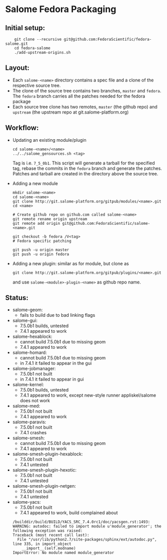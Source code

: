 Salome Fedora Packaging
=======================

Initial setup:
--------------
```
    git clone --recursive git@github.com:FedoraScientific/fedora-salome.git
    cd fedora-salome
    ./add-upstream-origins.sh
```

Layout:
-------

* Each `salome-<name>` directory contains a spec file and a clone of the
  respective source tree.
* The clone of the source tree contains two branches, `master` and `fedora`.
  The `fedora` branch carries all the patches needed for the fedora package
* Each source tree clone has two remotes, `master` (the github repo) and
  `upstream` (the upstream repo at git.salome-platform.org)

Workflow:
---------

* Updating an existing module/plugin
    ```
    cd salome-<name>/<name>
    ../../salome_gensources.sh <tag>
    ```
  Tag is i.e. `7_5_0b1`. This script will generate a tarball for the specified
  tag, rebase the commits in the `fedora` branch and generate the patches.
  Patches and tarball are created in the directory above the source tree.

* Adding a new module
    ```
    mkdir salome-<name>
    cd salome-<name>
    git clone http://git.salome-platform.org/gitpub/modules/<name>.git
    cd <name>

    # Create github repo on github.com called salome-<name>
    git remote rename origin upstream
    git remote add origin git@github.com:FedoraScientific/salome-<name>.git

    git checkout -b fedora /V<tag>
    # Fedora specific patching

    git push -u origin master
    git push -u origin fedora
    ```
* Adding a new plugin: similar as for module, but clone as
    ```
    git clone http://git.salome-platform.org/gitpub/plugins/<name>.git
    ```
  and use `salome-<module>-plugin-<name>` as github repo name.

Status:
-------
* salome-geom:
    - fails to build due to bad linking flags
* salome-gui:
    - 7.5.0b1 builds, untested
    - 7.4.1 appeared to work
* salome-hexablock:
    - cannot build 7.5.0b1 due to missing geom
    - 7.4.1 appeared to work
* salome-homard:
    - cannot build 7.5.0b1 due to missing geom
    - in 7.4.1 it failed to appear in the gui
* salome-jobmanager:
    - 7.5.0b1 not built
    - in 7.4.1 it failed to appear in gui
* salome-kernel:
    - 7.5.0b1 builds, untested
    - 7.4.1 appeared to work, except new-style runner appliskel/salome does not work
* salome-med:
    - 7.5.0b1 not built
    - 7.4.1 appeared to work
* salome-paravis:
    - 7.5.0b1 not built
    - 7.4.1 crashes
* salome-smesh:
    - cannot build 7.5.0b1 due to missing geom
    - 7.4.1 appeared to work
* salome-smesh-plugin-hexablock:
    - 7.5.0b1 not built
    - 7.4.1 untested
* salome-smesh-plugin-hexotic:
    - 7.5.0b1 not built
    - 7.4.1 untested
* salome-smesh-plugin-netgen:
    - 7.5.0b1 not built
    - 7.4.1 untested
* salome-yacs:
    - 7.5.0b1 not built
    - 7.4.1 appeared to work, build complained about
    ```
    /builddir/build/BUILD/YACS_SRC_7.4.0rc1/doc/yacsgen.rst:1493: WARNING: autodoc: failed to import module u'module_generator'; the following exception was raised:
    Traceback (most recent call last):
      File "/usr/lib/python2.7/site-packages/sphinx/ext/autodoc.py", line 335, in import_object
        __import__(self.modname)
    ImportError: No module named module_generator
    ```
 
